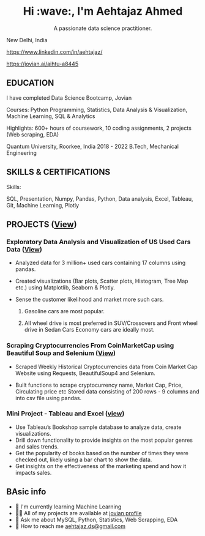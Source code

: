 <div align="center">
<h1 class="center-heading">Hi :wave:, I'm Aehtajaz Ahmed </h1>
</div>
<p align="center">
 A passionate data science practitioner.
</p>

New Delhi, India 

https://www.linkedin.com/in/aehtajaz/

https://jovian.ai/aihtu-a8445

## EDUCATION
I have completed
Data Science Bootcamp, Jovian                                         

Courses: Python Programming, Statistics, Data Analysis & Visualization, Machine Learning, SQL & Analytics

Highlights: 600+ hours of coursework, 10 coding assignments, 2 projects (Web scraping, EDA)

Quantum University, Roorkee, India                                                                                         2018 - 2022
B.Tech, Mechanical Engineering
 
## SKILLS & CERTIFICATIONS

Skills: 

SQL, Presentation, Numpy, Pandas, Python, Data analysis, Excel, Tableau, Git, Machine Learning, Plotly

## PROJECTS ([View](https://jovian.ai/aihtu-a8445))

### Exploratory Data Analysis and Visualization of US Used Cars Data ([View](https://jovian.ai/aihtu-a8445/usa-used-cars-eda-project))

- Analyzed data for 3 million+ used cars containing 17 columns using pandas.

- Created visualizations (Bar plots, Scatter plots, Histogram, Tree Map etc.) using Matplotlib, Seaborn & Plotly.

- Sense the customer likelihood and market more such cars.

   1. Gasoline cars are most popular.
   
   2. All wheel drive is most preferred in SUV/Crossovers and Front wheel drive in Sedan Cars Economy cars are ideally most.

### Scraping Cryptocurrencies From CoinMarketCap using Beautiful Soup and Selenium ([View](https://jovian.ai/aihtu-a8445/coinmarketcap-web-scrapping-project-afe27))

  - Scraped Weekly Historical Cryptocurrencies data from Coin Market Cap Website using Requests, BeautifulSoup4 and Selenium.

  - Built functions to scrape cryptocurrency name, Market Cap, Price, Circulating price etc
Stored data consisting of 200 rows - 9 columns and into csv file using pandas.

### Mini Project - Tableau and Excel ([view](https://public.tableau.com/app/profile/aehtajaz.ahmed/viz/Bookdatasetsalesdashboard/Dashboard1?publish=yes))

  - Use Tableau’s Bookshop sample database to analyze data, create visualizations.
  - Drill down functionality to provide insights on the most popular genres and sales trends.
  - Get the popularity of books based on the number of times they were checked out, likely using   a bar chart to show the data.
  - Get insights on the effectiveness of the marketing spend and how it impacts sales.


## BAsic info
- 🌱 I'm currently learning Machine Learning
- 👨‍💻 All of my projects are available at [jovian profile](https://jovian.ai/aihtu-a8445)
- 💬 Ask me about MySQL, Python, Statistics, Web Scrapping, EDA
- 📲 How to reach me aehtajaz.ds@gmail.com
